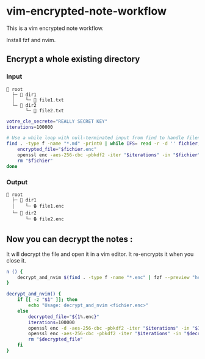# vim-encrypted-note-workflow
This is a vim encrypted note workflow.

Install fzf and nvim.

## Encrypt a whole existing directory

### Input
```
📂 root
  ├─ 📁 dir1
  │    └─ 📄 file1.txt
  └─ 📁 dir2
       └─ 📄 file2.txt
```

```bash
votre_cle_secrete="REALLY SECRET KEY"
iterations=100000

# Use a while loop with null-terminated input from find to handle filenames with spaces
find . -type f -name "*.md" -print0 | while IFS= read -r -d '' fichier; do
    encrypted_file="$fichier.enc"
    openssl enc -aes-256-cbc -pbkdf2 -iter "$iterations" -in "$fichier" -out "$encrypted_file" -k "$votre_cle_secrete"
    rm "$fichier"
done
```

### Output
```
📂 root
  ├─ 📁 dir1
  │    └─ 🔒 file1.enc
  └─ 📁 dir2
       └─ 🔒 file2.enc
```

## Now you can decrypt the notes :
It will decrypt the file and open it in a vim editor. It re-encrypts it when you close it.
```bash
n () {
	decrypt_and_nvim $(find . -type f -name "*.enc" | fzf --preview "head {}")
}

decrypt_and_nvim() {
    if [[ -z "$1" ]]; then
        echo "Usage: decrypt_and_nvim <fichier.enc>"
    else
        decrypted_file="${1%.enc}"
        iterations=100000
        openssl enc -d -aes-256-cbc -pbkdf2 -iter "$iterations" -in "$1" -out "$decrypted_file" -k "VotreCleSecrete" && nvim "$decrypted_file"
        openssl enc -aes-256-cbc -pbkdf2 -iter "$iterations" -in "$decrypted_file" -out "$1" -k "VotreCleSecrete"
        rm "$decrypted_file"
    fi
}
```


